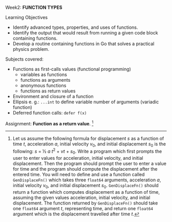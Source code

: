 Week2: **FUNCTION TYPES**

Learning Objectives
- Identify advanced types, properties, and uses of functions.
- Identify the output that would result from running a given code block containing functions.
- Develop a routine containing functions in Go that solves a practical physics problem.

Subjects covered: 
- Functions as first-calls values (functional programming)
  - variables as functions
  - functions as arguments
  - anonymous functions
  - functions as return values
- Environment and closure of a function
- Ellipsis e. g.: `...int` to define variable number of arguments (variadic function)
- Deferred function calls: `defer f(x)`

Assignment: **Function as a return value**. [^1]

[^1]: Let us assume the following formula for displacement *s* as a function of time *t*, acceleration *a*, initial velocity *v*<sub>0</sub>,
and initial displacement *s*<sub>0</sub> is the following: 
  *s* = ½ *a* *t*<sup>2</sup> + *vt* + *s*<sub>0</sub>.
  Write a program which first prompts the user to enter values for acceleration, initial velocity, and initial displacement. Then the program should prompt the user to enter a value for time and the program should compute the displacement after the entered time.
  You will need to define and use a function called `GenDisplaceFn()` which takes three `float64` arguments, acceleration *a*, initial velocity *v*<sub>0</sub>, and initial displacement *s*<sub>0</sub>. `GenDisplaceFn()` should return a function which computes displacement as a function of time, assuming the given values acceleration, initial velocity, and initial displacement. The function returned by `GenDisplaceFn()` should take one `float64` argument *t*, representing time, and return one `float64` argument which is the displacement travelled after time *t*.
